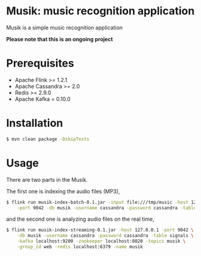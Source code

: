# Musik: music recognition application

Musik is a simple music recognition application

**Please note that this is an ongoing project**

# Prerequisites

* Apache Flink >= 1.2.1
* Apache Cassandra >= 2.0
* Redis >= 2.9.0
* Apache Kafka = 0.10.0

# Installation

```bash
$ mvn clean package -DskipTests
```

# Usage

There are two parts in the Musik. 

The first one is indexing the audio files (MP3),

```bash
$ flink run musik-index-batch-0.1.jar -input file:///tmp/music -host 127.0.0.1 \
    -port 9042 -db musik -username cassandra -password cassandra -table signals
```

and the second one is analyzing audio files on the real time,

```bash
$ flink run musik-index-streaming-0.1.jar -host 127.0.0.1 -port 9042 \
    -db musik -username cassandra -password cassandra -table signals \
    -kafka localhost:9200 -zookeeper localhost:8020 -topics musik \
    -group_id web -redis localhost:6379 -name musik
```